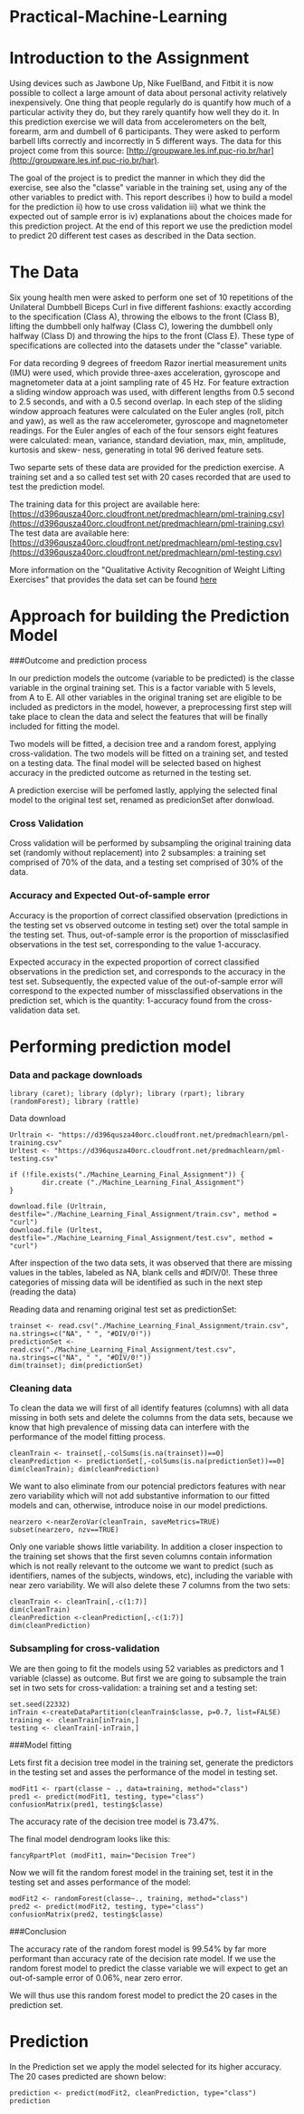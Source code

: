 # Practical-Machine-Learning

# Introduction to the Assignment


Using devices such as Jawbone Up, Nike FuelBand, and Fitbit it is now possible to collect a large amount of data about personal activity relatively inexpensively. One thing that people regularly do is quantify how much of a particular activity they do, but they rarely quantify how well they do it.  In this prediction exercise we will data from accelerometers on the belt, forearm, arm and dumbell of 6 participants. They were asked to perform barbell lifts correctly and incorrectly in 5 different ways. The data for this project come from this source: [http://groupware.les.inf.puc-rio.br/har](http://groupware.les.inf.puc-rio.br/har). 

The goal of the project is to predict the manner in which they did the exercise, see also the "classe" variable in the training set, using any of the other variables to predict with. This report describes i) how to build a model for the prediction ii) how to use cross validation iii) what we think the expected out of sample error is iv) explanations about the choices made for this prediction project. At the end of this report we use the prediction model to predict 20 different test cases as described in the Data section.

# The Data

Six young health men were asked to perform one set of 10 repetitions of the Unilateral Dumbbell Biceps Curl in five different fashions: exactly according to the specification (Class A), throwing the elbows to the front (Class B), lifting the dumbbell only halfway (Class C), lowering the dumbbell only halfway (Class D) and throwing the hips to the front (Class E). These type of specifications are collected into the datasets under the "classe" variable. 

For data recording 9 degrees of freedom Razor inertial measurement units (IMU) were used, which provide three-axes acceleration, gyroscope and magnetometer data at a joint sampling rate of 45 Hz. For feature extraction a sliding window approach was used, with different lengths from 0.5 second to 2.5 seconds, and with a 0.5 second overlap. In each step of the sliding window approach features were calculated on the Euler angles (roll, pitch and yaw), as well as the raw accelerometer, gyroscope and magnetometer readings. For the Euler angles of each of the four sensors eight features were calculated: mean, variance, standard deviation, max, min, amplitude, kurtosis and skew- ness, generating in total 96 derived feature sets.

Two separte sets of these data are provided for the prediction exercise. A training set and a so called test set with 20 cases recorded that are used to test the prediction model. 

The training data for this project are available here: 
[https://d396qusza40orc.cloudfront.net/predmachlearn/pml-training.csv](https://d396qusza40orc.cloudfront.net/predmachlearn/pml-training.csv)
The test data are available here: 
[https://d396qusza40orc.cloudfront.net/predmachlearn/pml-testing.csv](https://d396qusza40orc.cloudfront.net/predmachlearn/pml-testing.csv)

More information on the "Qualitative Activity Recognition of Weight Lifting Exercises" that provides the data set can be found [here](http://groupware.les.inf.puc-rio.br/har)

# Approach for building the Prediction Model

###Outcome and prediction process

In our prediction models the outcome (variable to be predicted) is the classe variable in the orginal training set. This is a factor variable with 5 levels, from A to E. All other variables in the original traning set are eligible to be included as predictors in the model, however, a preprocessing first step will take place to clean the data and select the features that will be finally included for fitting the model.

Two models will be fitted, a decision tree and a random forest, applying cross-validation. The two models will be fitted on a training set, and tested on a testing data. The final model will be selected based on highest accuracy in the predicted outcome as returned in the testing set.

A prediction exercise will be perfomed lastly, applying the selected final model to the original test set, renamed as predicionSet after donwload.

### Cross Validation

Cross validation will be performed by subsampling the original training data set (randomly without replacement) into 2 subsamples: a training set comprised of 70% of the data, and a testing set comprised of 30% of the data. 

### Accuracy and Expected Out-of-sample error

Accuracy is the proportion of correct classified observation (predictions in the testing set vs observed outcome in testing set) over the total sample in the testing set. Thus, out-of-sample error is the proportion of missclasified observations in the test set, corresponding to the value 1-accuracy.

Expected accuracy in the expected proportion of correct classified observations in the prediction set, and corresponds to the accuracy in the test set. Subsequently, the expected value of the out-of-sample error will correspond to the expected number of missclassified observations in the prediction set, which is the quantity: 1-accuracy found from the cross-validation data set.

# Performing prediction model

### Data and package downloads

```{r installing packages, echo=TRUE, results='hide', warning=FALSE, message=FALSE}
library (caret); library (dplyr); library (rpart); library (randomForest); library (rattle)
```

Data download

```{r data download, results='asis', warning=FALSE}
Urltrain <- "https://d396qusza40orc.cloudfront.net/predmachlearn/pml-training.csv"
Urltest <- "https://d396qusza40orc.cloudfront.net/predmachlearn/pml-testing.csv"

if (!file.exists("./Machine_Learning_Final_Assignment")) {
        dir.create ("./Machine_Learning_Final_Assignment")
}

download.file (Urltrain, destfile="./Machine_Learning_Final_Assignment/train.csv", method = "curl")
download.file (Urltest, destfile="./Machine_Learning_Final_Assignment/test.csv", method = "curl")
```

After inspection of the two data sets, it was observed that there are missing values in the tables, labeled as NA, blank cells and #DIV/0!. These three categories of missing data will be identified as such in the next step (reading the data)

Reading data and renaming original test set as predictionSet:

```{r reading data sets, results='asis', warning=FALSE}
trainset <- read.csv("./Machine_Learning_Final_Assignment/train.csv", na.strings=c("NA", " ", "#DIV/0!"))
predictionSet <- read.csv("./Machine_Learning_Final_Assignment/test.csv", na.strings=c("NA", " ", "#DIV/0!"))
dim(trainset); dim(predictionSet)
```

### Cleaning data

To clean the data we will first of all identify features (columns) with all data missing in both sets and delete the columns from the data sets, because we know that high prevalence of missing data can interfere with the performance of the model fitting process.

```{r cleaning NA features, results='asis', warning=FALSE}
cleanTrain <- trainset[,-colSums(is.na(trainset))==0]
cleanPrediction <- predictionSet[,-colSums(is.na(predictionSet))==0]
dim(cleanTrain); dim(cleanPrediction)
```

We want to also eliminate from our potencial predictors features with near zero variability which will not add substantive information to our fitted models and can, otherwise, introduce noise in our model predictions.

```{r near zero variance, results='asis', warning=FALSE}
nearzero <-nearZeroVar(cleanTrain, saveMetrics=TRUE)
subset(nearzero, nzv==TRUE)
```

Only one variable shows little variability. In addition a closer inspection to the training set shows that the first seven columns contain information which is not really relevant to the outcome we want to predict (such as identifiers, names of the subjects, windows, etc), including the variable with near zero variability. We will also delete these 7 columns from the two sets:

```{r deleting non relevant info, warning=FALSE}
cleanTrain <- cleanTrain[,-c(1:7)]
dim(cleanTrain)
cleanPrediction <-cleanPrediction[,-c(1:7)]
dim(cleanPrediction)
```

### Subsampling for cross-validation

We are then going to fit the models using 52 variables as predictors and 1 variable (classe) as outcome. But first we are going to subsample the train set in two sets for cross-validation: a training set and a testing set:

```{r data partition, warning=FALSE}
set.seed(22332)
inTrain <-createDataPartition(cleanTrain$classe, p=0.7, list=FALSE)
training <- cleanTrain[inTrain,]
testing <- cleanTrain[-inTrain,]
```

###Model fitting

Lets first fit a decision tree model in the training set, generate the predictors in the testing set and asses the performance of the model in testing set.

```{r decision tree, warning=FALSE}
modFit1 <- rpart(classe ~ ., data=training, method="class")
pred1 <- predict(modFit1, testing, type="class")
confusionMatrix(pred1, testing$classe)
```

The accuracy rate of the decision tree model is 73.47%.

The final model dendrogram looks like this:

```{r dendrogram, out.width= 1500 , out.height=1500}
fancyRpartPlot (modFit1, main="Decision Tree")
```

Now we will fit the random forest model in the training set, test it in the testing set and asses performance of the model:

```{r random forest, warning=FALSE}
modFit2 <- randomForest(classe~., training, method="class")
pred2 <- predict(modFit2, testing, type="class")
confusionMatrix(pred2, testing$classe)
```

###Conclusion

The accuracy rate of the random forest model is 99.54% by far more performant than accuracy rate of the decision rate model. If we use the random forest model to predict the classe variable we will expect to get an out-of-sample error of 0.06%, near zero error. 

We will thus use this random forest model to predict the 20 cases in the prediction set.

# Prediction

In the Prediction set we apply the model selected for its higher accuracy. The 20 cases predicted are shown below:

```{r prediction, warning=FALSE}
prediction <- predict(modFit2, cleanPrediction, type="class")
prediction
```

